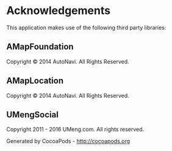 # Acknowledgements
This application makes use of the following third party libraries:

## AMapFoundation

Copyright © 2014 AutoNavi. All Rights Reserved.


## AMapLocation

Copyright © 2014 AutoNavi. All Rights Reserved.


## UMengSocial

Copyright 2011 - 2016 UMeng.com. All rights reserved.

Generated by CocoaPods - http://cocoapods.org
